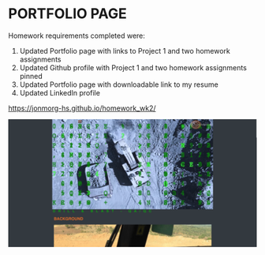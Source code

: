 # PORTFOLIO PAGE

Homework requirements completed were:

1. Updated Portfolio page with links to Project 1 and two homework assignments
2. Updated Github profile with Project 1 and two homework assignments pinned
3. Updated Portfolio page with downloadable link to my resume
4. Updated LinkedIn profile

https://jonmorg-hs.github.io/homework_wk2/

<img src="assets/images/screenshot.png">
